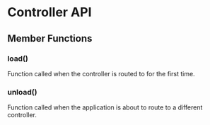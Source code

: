 # Controller API

## Member Functions

<a name="load"></a>
### load()

Function called when the controller is routed to for the first time.

<a name="unload"></a>
### unload()

Function called when the application is about to route to a different
controller.


